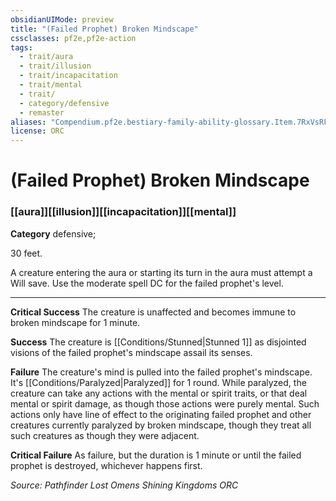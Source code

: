 ```yaml
---
obsidianUIMode: preview
title: "(Failed Prophet) Broken Mindscape"
cssclasses: pf2e,pf2e-action
tags:
  - trait/aura
  - trait/illusion
  - trait/incapacitation
  - trait/mental
  - trait/
  - category/defensive
  - remaster
aliases: "Compendium.pf2e.bestiary-family-ability-glossary.Item.7RxVsRFGtZX9eIxq"
license: ORC
---
```

# (Failed Prophet) Broken Mindscape

### [[aura]][[illusion]][[incapacitation]][[mental]]

**Category** defensive; 




30 feet.

A creature entering the aura or starting its turn in the aura must attempt a Will save. Use the moderate spell DC for the failed prophet's level.

* * *

**Critical Success** The creature is unaffected and becomes immune to broken mindscape for 1 minute.

**Success** The creature is [[Conditions/Stunned|Stunned 1]] as disjointed visions of the failed prophet's mindscape assail its senses.

**Failure** The creature's mind is pulled into the failed prophet's mindscape. It's [[Conditions/Paralyzed|Paralyzed]] for 1 round. While paralyzed, the creature can take any actions with the mental or spirit traits, or that deal mental or spirit damage, as though those actions were purely mental. Such actions only have line of effect to the originating failed prophet and other creatures currently paralyzed by broken mindscape, though they treat all such creatures as though they were adjacent.

**Critical Failure** As failure, but the duration is 1 minute or until the failed prophet is destroyed, whichever happens first.

*Source: Pathfinder Lost Omens Shining Kingdoms*
*ORC*